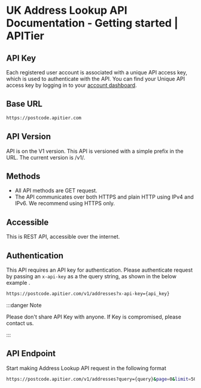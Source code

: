 # UK Address Lookup API Documentation - Getting started | APITier

## API Key
Each registered user account is associated with a unique API access key, which is used to authenticate with the API.
You can find your Unique API access key by logging in to your [account dashboard](https://www.apitier.com/api/dashboard).

## Base URL
```bash
https://postcode.apitier.com
```

## API Version
API is on the V1 version. This API is versioned with a simple prefix in the URL. The current version is /v1/.

## Methods
* All API methods are GET request.
* The API communicates over both HTTPS and plain HTTP using IPv4 and IPv6.
We recommend using HTTPS only.

## Accessible
This is REST API, accessible over the internet.

## Authentication
This API requires an API key for authentication. Please authenticate request by passing an `x-api-key` as a the query string, as shown in the below example .


```bash 
https://postcode.apitier.com/v1/addresses?x-api-key={api_key}
```
:::danger Note

Please don't share API Key with anyone. If Key is compromised, please contact us.

:::
## API Endpoint
Start making Address Lookup API request in the following format

```bash
https://postcode.apitier.com/v1/addresses?query={query}&page=0&limit=50&x-api-key={api_key}
```